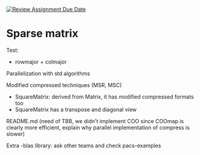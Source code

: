 [![Review Assignment Due Date](https://classroom.github.com/assets/deadline-readme-button-22041afd0340ce965d47ae6ef1cefeee28c7c493a6346c4f15d667ab976d596c.svg)](https://classroom.github.com/a/HlQKP7Zu)

# Sparse matrix 

Test:
- rowmajor + colmajor

Parallelization with std algorithms 

Modified compressed techniques (MSR, MSC)
- SquareMatrix: derived from Matrix, it has modified compressed formats too
- SquareMatrix has a transpose and diagonal view
  
README.md (need of TBB, we didn't implement COO since COOmap is clearly more efficient, explain why parallel implementation of compress is slower)

Extra
-blas library: ask other teams and check pacs-examples